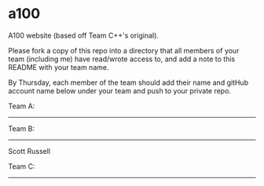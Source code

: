 a100
====

A100 website (based off Team C++'s original).


Please fork a copy of this repo into a directory that all members of your team (including me) have read/wrote access to,
and add a note to this README with your team name.

By Thursday, each member of the team should add their name and gitHub account name below under your team and push to your private repo.


Team A:
_______




Team B:
______

Scott Russell




Team C:
_______







